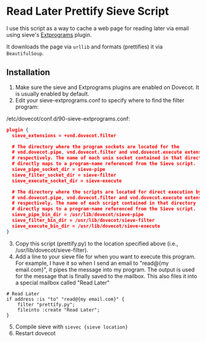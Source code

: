 # Read Later Prettify Sieve Script

I use this script as a way to cache a web page for reading later via email using sieve's [Extprograms](https://doc.dovecot.org/configuration_manual/sieve/plugins/extprograms/) plugin. 

It downloads the page via `urllib` and formats (prettifies) it via `BeautifulSoup`. 

## Installation
1. Make sure the sieve and Extprograms plugins are enabled on Dovecot. It is usually enabled by default. 
2. Edit your sieve-extprograms.conf to specify where to find the filter program:

/etc/dovecot/conf.d/90-sieve-extprograms.conf: 
```json
plugin {
  sieve_extensions = +vnd.dovecot.filter

  # The directory where the program sockets are located for the
  # vnd.dovecot.pipe, vnd.dovecot.filter and vnd.dovecot.execute extension
  # respectively. The name of each unix socket contained in that directory
  # directly maps to a program-name referenced from the Sieve script.
  sieve_pipe_socket_dir = sieve-pipe
  sieve_filter_socket_dir = sieve-filter
  sieve_execute_socket_dir = sieve-execute

  # The directory where the scripts are located for direct execution by the
  # vnd.dovecot.pipe, vnd.dovecot.filter and vnd.dovecot.execute extension
  # respectively. The name of each script contained in that directory
  # directly maps to a program-name referenced from the Sieve script.
  sieve_pipe_bin_dir = /usr/lib/dovecot/sieve-pipe
  sieve_filter_bin_dir = /usr/lib/dovecot/sieve-filter
  sieve_execute_bin_dir = /usr/lib/dovecot/sieve-execute
}
```

3. Copy this script (prettify.py) to the location specified above (i.e., /usr/lib/dovecot/sieve-filter). 
4. Add a line to your sieve file for when you want to execute this program. For example, I have it so when I send an email to "read@{my email.com}", it pipes the message into my program. The output is used for the message that is finally saved to the mailbox. This also files it into a special mailbox called "Read Later"
```sieve
# Read Later
if address :is "to" "read@{my email.com}" {
    filter "prettify.py";
    fileinto :create "Read Later";
}
```
5. Compile sieve with `sievec {sieve location}`
6. Restart dovecot


